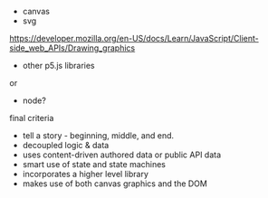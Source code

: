 * canvas
* svg

https://developer.mozilla.org/en-US/docs/Learn/JavaScript/Client-side_web_APIs/Drawing_graphics

* other p5.js libraries

or
* node?

final criteria
* tell a story - beginning, middle, and end.
* decoupled logic & data 
* uses content-driven authored data or public API data
* smart use of state and state machines
* incorporates a higher level library
* makes use of both canvas graphics and the DOM
